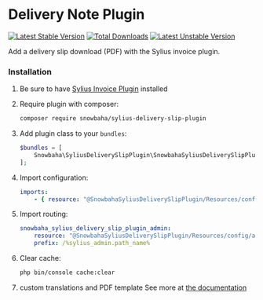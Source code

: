 # Delivery Note Plugin

[![Latest Stable Version](http://poser.pugx.org/snowbaha/sylius-delivery-slip-plugin/v)](https://packagist.org/packages/snowbaha/sylius-delivery-slip-plugin) [![Total Downloads](http://poser.pugx.org/snowbaha/sylius-delivery-slip-plugin/downloads)](https://packagist.org/packages/snowbaha/sylius-delivery-slip-plugin) [![Latest Unstable Version](http://poser.pugx.org/snowbaha/sylius-delivery-slip-plugin/v/unstable)](https://packagist.org/packages/snowbaha/sylius-delivery-slip-plugin) 

Add a delivery slip download (PDF) with the Sylius invoice plugin.

### Installation

1. Be sure to have [Sylius Invoice Plugin](https://github.com/Sylius/InvoicingPlugin) installed

3. Require plugin with composer:

    ```bash
    composer require snowbaha/sylius-delivery-slip-plugin
    ```

4. Add plugin class to your `bundles`:

    ```php
    $bundles = [
        Snowbaha\SyliusDeliverySlipPlugin\SnowbahaSyliusDeliverySlipPlugin::class => ['all' => true],
    ];
    ```

5. Import configuration:

    ```yaml
    imports:
        - { resource: "@SnowbahaSyliusDeliverySlipPlugin/Resources/config/config.yml" }
    ```

6. Import routing:

    ```yaml
    snowbaha_sylius_delivery_slip_plugin_admin:
        resource: "@SnowbahaSyliusDeliverySlipPlugin/Resources/config/app/routing/admin.yml"
        prefix: /%sylius_admin.path_name%
    ```

7. Clear cache:

    ```bash
    php bin/console cache:clear
    ```

8. custom translations and  PDF template
    See more at [the documentation](docs/DOC.md)
